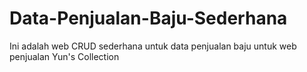 # Data-Penjualan-Baju-Sederhana
Ini adalah web CRUD sederhana untuk data penjualan baju untuk web penjualan Yun's Collection
